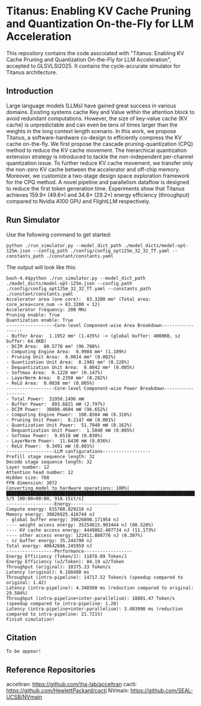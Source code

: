 # Titanus: Enabling KV Cache Pruning and Quantization On-the-Fly for LLM Acceleration
This repository contains the code asscoiated with "Titanus: Enabling KV Cache Pruning and Quantization On-the-Fly for LLM Acceleration", accepted to GLSVLSI2025. It contains the cycle-accurate simulator for Titanus architecture.

## Introduction
Large language models (LLMs) have gained great success in various domains. Existing systems cache Key and Value within the attention block to avoid redundant computations. However, the size of key-value cache (KV cache) is unpredictable and can even be tens of times larger than the weights in the long context length scenario. In this work, we propose Titanus, a software-hardware co-design to efficiently compress the KV cache on-the-fly. We first propose the cascade pruning-quantization (CPQ) method to reduce the KV cache movement. The hierarchical quantization extension strategy is introduced to tackle the non-independent per-channel quantization issue. To further reduce KV cache movement, we transfer only the non-zero KV cache between the accelerator and off-chip memory. Moreover, we customize a two-stage design space exploration framework for the CPQ method. A novel pipeline and parallelism dataflow is designed to reduce the first token generation time. Experiments show that Titanus achieves 159.9× (49.6×) and 34.8× (29.2×) energy efficiency (throughput) compared to Nvidia A100 GPU and FlightLLM respectively. 

## Run Simulator
Use the following command to get started:
```shell
python ./run_simulator.py --model_dict_path ./model_dicts/model-opt-125m.json --config_path ./config/config_opt125m_32_32_TT.yaml --constants_path ./constant/constants.yaml
```
The output will look like this:
```shell
bash-4.4$python ./run_simulator.py --model_dict_path ./model_dicts/model-opt-125m.json --config_path ./config/config_opt125m_32_32_TT.yaml --constants_path ./constant/constants.yaml
Accelerator area (one core):  83.3200 mm² (Total area: core_area×core_num -> 83.3200 × 12)
Accelerator frequency: 200 MHz
Pruning enable: True
Quantization enable: True
------------------Core-level Component-wise Area Breakdown------------------
- Buffer Area:  1.1952 mm² (1.435%) -> (global buffer: 4000KB, sz buffer: 64.0KB)
- DCIM Area:  80.5770 mm² (96.708%)
- Computing Engine Area:  0.9904 mm² (1.189%)
- Pruning Unit Area:  0.0014 mm² (0.002%)
- Quantization Unit Area:  0.1901 mm² (0.228%)
- Dequantization Unit Area:  0.0042 mm² (0.005%)
- Softmax Area:  0.1228 mm² (0.147%)
- LayerNorm Area:  0.2350 mm² (0.282%)
- ReLU Area:  0.0038 mm² (0.005%)
------------------Core-level Component-wise Power Breakdown------------------
- Total Power:  31950.1496 mW
- Buffer Power:  893.6821 mW (2.797%)
- DCIM Power:  30880.4604 mW (96.652%)
- Computing Engine Power:  100.8504 mW (0.316%)
- Pruning Unit Power:  0.2147 mW (0.001%)
- Quantization Unit Power:  51.7940 mW (0.162%)
- Dequantization Unit Power:  1.5040 mW (0.005%)
- Softmax Power:  9.6518 mW (0.030%)
- LayerNorm Power:  11.6430 mW (0.036%)
- ReLU Power:  0.3491 mW (0.001%)
------------------LLM configurations------------------
Prefill stage sequence length: 32
Decode stage sequence length: 32
Layer number: 12
Attention head number: 12
Hidden size: 768
FFN dimension: 3072
Converting model to hardware operations: 100%|███████████████████████████████████████████████████████████████████████████████| 5/5 [00:00<00:00, 918.15it/s]
------------------Energy------------------
Compute energy: 815760.829216 nJ
Memory energy: 39826925.416744 nJ
- global buffer energy: 39826890.171954 nJ
---- weight access energy: 35254615.903444 nJ (88.520%)
---- KV cache access energy: 4449862.407734 nJ (11.173%)
---- other access energy: 122411.860776 nJ (0.307%)
- sz buffer energy: 35.244790 nJ
Total energy: 40642686.245959 nJ
------------------Performance------------------
Energy Efficiency (Token/J): 11878.09 Token/J
Energy Efficiency (uJ/Token): 84.19 uJ/Token
Throughput (original): 10375.33 Token/s
Latency (original): 6.168480 ms
Throughput (intra-pipeline): 14717.52 Token/s (speedup compared to original: 1.42)
Latency (intra-pipeline): 4.348560 ms (reduction compared to original: 29.504%)
Throughput (intra-pipeline+inter-parallelism): 18801.47 Token/s (speedup compared to intra-pipeline: 1.28)
Latency (intra-pipeline+inter-parallelism): 3.403990 ms (reduction compared to intra-pipeline: 21.721%)
Finish simulation!
```

## Citation
```
To be appear!
```

## Reference Repositories
acceltran: https://github.com/jha-lab/acceltran
cacti: https://github.com/HewlettPackard/cacti
NVmain: https://github.com/SEAL-UCSB/NVmain

